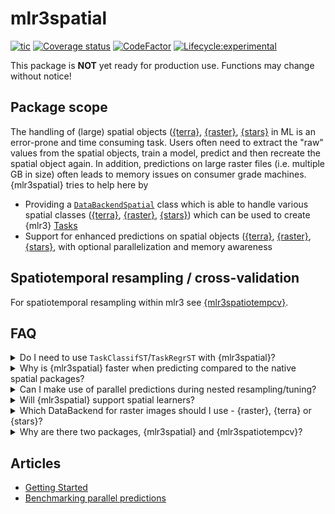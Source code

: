 # mlr3spatial

<!-- badges: start -->

[![tic](https://github.com/mlr-org/mlr3spatial/workflows/tic/badge.svg?branch=main)](https://github.com/mlr-org/mlr3spatial/actions)
[![Coverage status](https://codecov.io/gh/mlr-org/mlr3spatial/branch/main/graph/badge.svg)](https://codecov.io/github/mlr-org/mlr3spatial?branch=main)
[![CodeFactor](https://www.codefactor.io/repository/github/mlr-org/mlr3spatial/badge)](https://www.codefactor.io/repository/github/mlr-org/mlr3spatial)
[![Lifecycle:experimental](https://img.shields.io/badge/lifecycle-experimental-orange.svg)](https://lifecycle.r-lib.org/articles/stages.html#experimental)
<!-- badges: end -->

This package is **NOT** yet ready for production use.
Functions may change without notice!

## Package scope

The handling of (large) spatial objects ([{terra}](https://cran.r-project.org/web/packages/terra/index.html), [{raster}](https://cran.r-project.org/web/packages/raster/index.html), [{stars}](https://cran.r-project.org/web/packages/stars/index.html) in ML is an error-prone and time consuming task.
Users often need to extract the "raw" values from the spatial objects, train a model, predict and then recreate the spatial object again.
In addition, predictions on large raster files (i.e. multiple GB in size) often leads to memory issues on consumer grade machines.
{mlr3spatial} tries to help here by

- Providing a [`DataBackendSpatial`](https://mlr3.mlr-org.com/reference/DataBackend.html) class which is able to handle various spatial classes ([{terra}](https://cran.r-project.org/web/packages/terra/index.html), [{raster}](https://cran.r-project.org/web/packages/raster/index.html), [{stars}](https://cran.r-project.org/web/packages/stars/index.html)) which can be used to create {mlr3} [Tasks](https://mlr3.mlr-org.com/reference/Task.html)
- Support for enhanced predictions on spatial objects ([{terra}](https://cran.r-project.org/web/packages/terra/index.html), [{raster}](https://cran.r-project.org/web/packages/raster/index.html), [{stars}](https://cran.r-project.org/web/packages/stars/index.html), with optional parallelization and memory awareness

## Spatiotemporal resampling / cross-validation

For spatiotemporal resampling within mlr3 see [{mlr3spatiotempcv}](https://github.com/mlr-org/mlr3spatiotempcv).

## FAQ

<details>
  <summary>Do I need to use <code>TaskClassifST</code>/<code>TaskRegrST</code> with {mlr3spatial}?</summary>
  <br>
    No, you can use `TaskClassif` and `TaskRegr`. However, their `*ST` equivalents will also work.
    When we introduced the `*ST` tasks, we had no support for spatial backends yet and there was a need to store the spatial information somewhere.
</details>

<details>
  <summary>Why is {mlr3spatial} faster when predicting compared to the native spatial packages?</summary>
  <br>
  {mlr3spatial} makes use of the parallel prediction heuristic within {mlr3}.
  This one makes use of the {future} and {data.table} packages for parallelization and data handling.
  If {mlr3spatial} is faster, than this way seems to be more efficient than the parallelization built into the respective other packages.
  We have seen larger speedups for {mlr3spatial} compared to other alternatives the larger the raster file is.
</details>

<details>
  <summary>Can I make use of parallel predictions during nested resampling/tuning?</summary>
  <br>
  Yes, {mlr3} supports (nested) parallelization via the {future} framework.
  Watch out for required resources when having multiple parallelized layers.
</details>

<details>
  <summary>Will {mlr3spatial} support spatial learners?</summary>
  <br>
 Eventually. It is not yet clear whether these would live in {mlr3extralearners} or in {mlr3spatial}.
 So far there are none yet.
</details>

<details>
  <summary>Which DataBackend for raster images should I use - {raster}, {terra} or {stars}?</summary>
  <br>
  We try to refrain from making "use X or Y" suggestions within the mlr-org framework.
  {terra} is the successor of the {raster} package from the same developer.
  {stars} is package which also comes with support for multidimensional arrays and is from the same author as the {sf} package.
  All packages have advantages and disadvantages - we recommend to browse all packages to make an educated decision which package to use in your analysis.
</details>

<details>
  <summary>Why are there two packages, {mlr3spatial} and {mlr3spatiotempcv}?</summary>
  <br>
  {mlr3spatiotempcv} is solely devoted to resampling techniques.
  There are quite a few and keeping packages small is one of the development philosophies of the mlr3 framework.
  Also back in the days when {mlr3spatiotempcv} was developed it was not yet clear how we want to structure additional spatial components such as prediction support for spatial classes and so on.
</details>

## Articles

- [Getting Started](https://mlr3spatial.mlr-org.com/articles/mlr3spatial.html)
- [Benchmarking parallel predictions](https://mlr3spatial.mlr-org.com/articles/benchmark.html)
